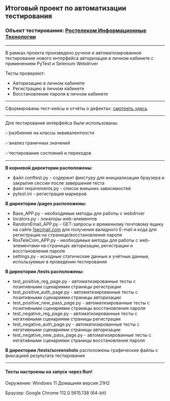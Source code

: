 ## Итоговый проект по автоматизации тестирования
### Объект тестирования: [Ростелеком Информационные Технологии](https://b2c.passport.rt.ru)
___
В рамках проекта произведено ручное и автоматизированное тестирование нового интерфейса авторизации в личном кабинете с применением PyTest и Selenium Webdriver

Тесты проверяют:
* Авторизацию в личном кабинете
* Регистрацию в личном кабинете
* Восстановление пароля в личном кабинете
___
Сформированы тест-кейсы и отчёты о дефектах: [смотреть здесь](https://docs.google.com/spreadsheets/d/1aZWL0gVnk_XShbtlnsnQKIZt6Dn730fDVJlYXYJ-h-U/edit?usp=sharing)
___
Для тестирования интерфейса были использованы:

✅разбиение на классы эквивалентности

✅анализ граничных значений

✅тестирование состояний и переходов

___
**В корневой директории расположены:**
* файл conftest.py - содержит фикстуру для инициализации браузера и закрытия сессии после завершения теста
* файл requirements.py - список внешних зависимостей
* pytest.ini - регистрация маркеров

**В директории /pages расположены:**
* Base_APP.py - необходимые методы для работы с webdriver
* locators.py - локаторы web-элементов
* RandomEmail_APP.py - GET-запросы к временному почтовому ящику на сайте [1secmail.com](https://www.1secmail.com/) для получения валидного E-mail и кода для регистрации на странице/восстановления пароля
* RosTeleCom_APP.py - необходимые методы для работы с web-элементами на страницах авторизации, регистрации и восстановления пароля
* settings.py - исходные статические данные и учётные данные, используемые в проведении тестирования

**В директории /tests расположены:**
* test_positive_reg_page.py - автоматизированные тесты с позитивными сценариями страницы регистрации
* test_positive_auth_page.py - автоматизированные тесты с позитивными сценариями страницы авторизации
* test_positive_new_pass_page.py - автоматизированные тесты с позитивными сценариями страницы восстановления пароля
* test_negative_reg_page.py - автоматизированные тесты с негативными сценариями страницы регистрации
* test_negative_auth_page.py - автоматизированные тесты с негативными сценариями страницы авторизации
* test_negative_new_pass_page.py - автоматизированные тесты с негативными сценариями страницы восстановления пароля

**В директории /tests/screenshots** расположены графические файлы с фиксацией результата тестирования
___

#### Тесты настроены на запуск через Run!

Окружение: Windows 11 Домашняя версия 21H2

Браузер: Google Chrome 112.0.5615.138 (64-bit)
